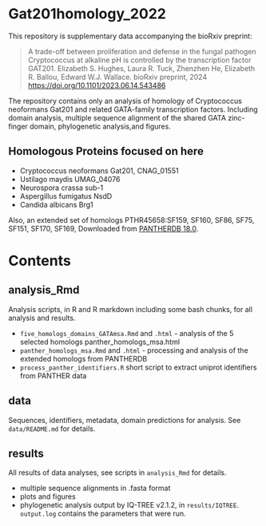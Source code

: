 # Gat201homology_2022

This repository is supplementary data accompanying the bioRxiv preprint:

> A trade-off between proliferation and defense in the fungal pathogen Cryptococcus at alkaline pH is controlled by the transcription factor GAT201.
> Elizabeth S. Hughes, Laura R. Tuck, Zhenzhen He, Elizabeth R. Ballou, Edward W.J. Wallace.
> bioRxiv preprint, 2024
> https://doi.org/10.1101/2023.06.14.543486

The repository contains only an analysis of homology of Cryptococcus neoformans Gat201 and related GATA-family transcription factors.
Including domain analysis, multiple sequence alignment of the shared GATA zinc-finger domain, phylogenetic analysis,and figures.


## Homologous Proteins focused on here

* Cryptococcus neoformans Gat201, CNAG_01551
* Ustilago maydis UMAG_04076
* Neurospora crassa sub-1
* Aspergillus fumigatus NsdD
* Candida albicans Brg1

Also, an extended set of homologs PTHR45658:SF159, SF160, SF86, SF75, SF151, SF170, SF169, Downloaded from [PANTHERDB 18.0](https://www.pantherdb.org).


# Contents

## analysis_Rmd

Analysis scripts, in R and R markdown including some bash chunks, for all analysis and results.

- `five_homologs_domains_GATAmsa.Rmd` and `.html` - analysis of the 5 selected homologs
panther_homologs_msa.html
- `panther_homologs_msa.Rmd` and `.html` - processing and analysis of the extended homologs from PANTHERDB
- `process_panther_identifiers.R` short script to extract uniprot identifiers from PANTHER data

## data

Sequences, identifiers, metadata, domain predictions for analysis. See `data/README.md` for details.

## results

All results of data analyses, see scripts in `analysis_Rmd` for details.

- multiple sequence alignments in .fasta format
- plots and figures
- phylogenetic analysis output by IQ-TREE v2.1.2, in `results/IQTREE`. `output.log` contains the parameters that were run. 
